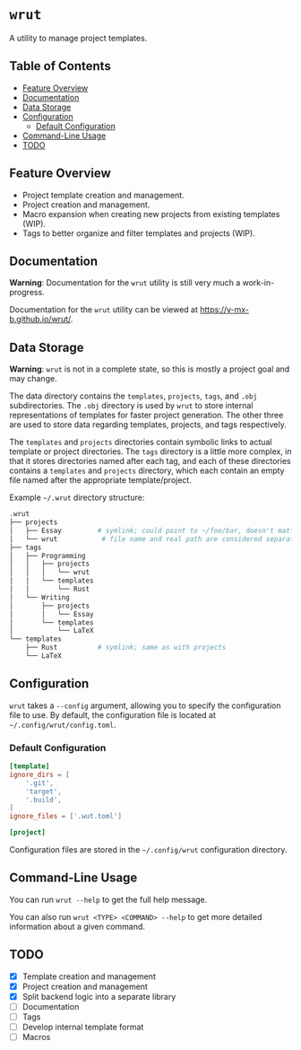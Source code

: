 # `wrut`

A utility to manage project templates.

## Table of Contents

- [Feature Overview](#feature-overview)
- [Documentation](#documentation)
- [Data Storage](#data-storage)
- [Configuration](#configuration)
  - [Default Configuration](#default-configuration)
- [Command-Line Usage](#command-line-usage)
- [TODO](#todo)

## Feature Overview

- Project template creation and management.
- Project creation and management.
- Macro expansion when creating new projects from existing templates (WIP).
- Tags to better organize and filter templates and projects (WIP).

## Documentation

**Warning**: Documentation for the `wrut` utility is still very much a
work-in-progress.

Documentation for the `wrut` utility can be viewed at
<https://y-mx-b.github.io/wrut/>.

## Data Storage

**Warning**: `wrut` is not in a complete state, so this is mostly a project goal
and may change.

The data directory contains the `templates`, `projects`, `tags`, and `.obj`
subdirectories. The `.obj` directory is used by `wrut` to store internal
representations of templates for faster project generation. The other three are
used to store data regarding templates, projects, and tags respectively.

The `templates` and `projects` directories contain symbolic links to actual
template or project directories. The `tags` directory is a little more complex,
in that it stores directories named after each tag, and each of these
directories contains a `templates` and `projects` directory, which each contain
an empty file named after the appropriate template/project.

Example `~/.wrut` directory structure:

```sh
.wrut
├── projects
│   ├── Essay         # symlink; could point to ~/foo/bar, doesn't matter
│   └── wrut           # file name and real path are considered separately
├── tags
│   ├── Programming
│   │   ├── projects
│   │   │   └── wrut
│   │   └── templates
│   │       └── Rust
│   └── Writing
│       ├── projects
│       │   └── Essay
│       └── templates
│           └── LaTeX
└── templates
    ├── Rust          # symlink; same as with projects
    └── LaTeX
```

## Configuration

`wrut` takes a `--config` argument, allowing you to specify the configuration
file to use. By default, the configuration file is located at
`~/.config/wrut/config.toml`.

### Default Configuration

```toml
[template]
ignore_dirs = [
    '.git',
    'target',
    '.build',
]
ignore_files = ['.wut.toml']

[project]
```

Configuration files are stored in the `~/.config/wrut` configuration directory.

## Command-Line Usage

You can run `wrut --help` to get the full help message.

You can also run `wrut <TYPE> <COMMAND> --help` to get more detailed information
about a given command.

## TODO

- [x] Template creation and management
- [x] Project creation and management
- [x] Split backend logic into a separate library
- [ ] Documentation
- [ ] Tags
- [ ] Develop internal template format
- [ ] Macros
